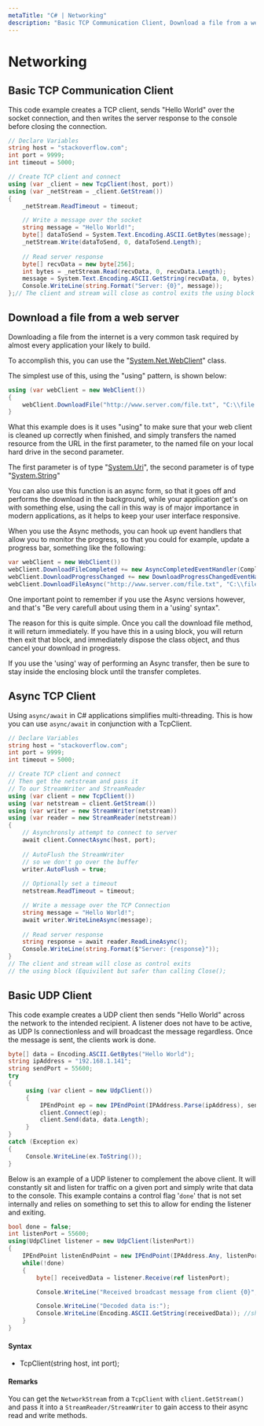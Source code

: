 ```yaml
---
metaTitle: "C# | Networking"
description: "Basic TCP Communication Client, Download a file from a web server, Async TCP Client, Basic UDP Client"
---
```


# Networking




## Basic TCP Communication Client


This code example creates a TCP client, sends "Hello World" over the socket connection, and then writes the server response to the console before closing the connection.

```cs
// Declare Variables
string host = "stackoverflow.com";
int port = 9999;
int timeout = 5000;

// Create TCP client and connect
using (var _client = new TcpClient(host, port))
using (var _netStream = _client.GetStream()) 
{
    _netStream.ReadTimeout = timeout;

    // Write a message over the socket
    string message = "Hello World!";
    byte[] dataToSend = System.Text.Encoding.ASCII.GetBytes(message);
    _netStream.Write(dataToSend, 0, dataToSend.Length);
    
    // Read server response
    byte[] recvData = new byte[256];
    int bytes = _netStream.Read(recvData, 0, recvData.Length);
    message = System.Text.Encoding.ASCII.GetString(recvData, 0, bytes);
    Console.WriteLine(string.Format("Server: {0}", message));                
};// The client and stream will close as control exits the using block (Equivilent but safer than calling Close();

```



## Download a file from a web server


Downloading a file from the internet is a very common task required by almost every application your likely to build.

To accomplish this, you can use the "[System.Net.WebClient](https://msdn.microsoft.com/en-us/library/system.net.webclient.aspx%22System.Net.WebClient%22)" class.

The simplest use of this, using the "using" pattern, is shown below:

```cs
using (var webClient = new WebClient())
{
    webClient.DownloadFile("http://www.server.com/file.txt", "C:\\file.txt");
}

```

What this example does is it uses "using" to make sure that your web client is cleaned up correctly when finished, and simply transfers the named resource from the URL in the first parameter, to the named file on your local hard drive in the second parameter.

The first parameter is of type "[System.Uri](https://msdn.microsoft.com/en-us/library/system.uri.aspx%22System.Uri%22)", the second parameter is of type "[System.String](https://msdn.microsoft.com/en-us/library/system.string.aspx%22System.String%22)"

You can also use this function is an async form, so that it goes off and performs the download in the background, while your application get's on with something else, using the call in this way is of major importance in modern applications, as it helps to keep your user interface responsive.

When you use the Async methods, you can hook up event handlers that allow you to monitor the progress, so that you could for example, update a progress bar, something like the following:

```cs
var webClient = new WebClient())
webClient.DownloadFileCompleted += new AsyncCompletedEventHandler(Completed);
webClient.DownloadProgressChanged += new DownloadProgressChangedEventHandler(ProgressChanged);
webClient.DownloadFileAsync("http://www.server.com/file.txt", "C:\\file.txt");

```

One important point to remember if you use the Async versions however, and that's "Be very carefull about using them in a 'using' syntax".

The reason for this is quite simple.  Once you call the download file method, it will return immediately.  If you have this in a using block, you will return then exit that block, and immediately dispose the class object, and thus cancel your download in progress.

If you use the 'using' way of performing an Async transfer, then be sure to stay inside the enclosing block until the transfer completes.



## Async TCP Client


Using `async/await` in C# applications simplifies multi-threading. This is how you can use `async/await` in conjunction with a TcpClient.

```cs
// Declare Variables
string host = "stackoverflow.com";
int port = 9999;
int timeout = 5000;

// Create TCP client and connect
// Then get the netstream and pass it
// To our StreamWriter and StreamReader
using (var client = new TcpClient())
using (var netstream = client.GetStream()) 
using (var writer = new StreamWriter(netstream))
using (var reader = new StreamReader(netstream))
{
    // Asynchronsly attempt to connect to server
    await client.ConnectAsync(host, port);
    
    // AutoFlush the StreamWriter
    // so we don't go over the buffer
    writer.AutoFlush = true;
    
    // Optionally set a timeout
    netstream.ReadTimeout = timeout;

    // Write a message over the TCP Connection
    string message = "Hello World!";
    await writer.WriteLineAsync(message);
    
    // Read server response
    string response = await reader.ReadLineAsync();
    Console.WriteLine(string.Format($"Server: {response}"));                
}
// The client and stream will close as control exits
// the using block (Equivilent but safer than calling Close();

```



## Basic UDP Client


This code example creates a UDP client then sends "Hello World" across the network to the intended recipient.  A listener does not have to be active, as UDP Is connectionless and will broadcast the message regardless.  Once the message is sent, the clients work is done.

```cs
byte[] data = Encoding.ASCII.GetBytes("Hello World");
string ipAddress = "192.168.1.141";
string sendPort = 55600;
try
{
     using (var client = new UdpClient())
     {
         IPEndPoint ep = new IPEndPoint(IPAddress.Parse(ipAddress), sendPort);
         client.Connect(ep);
         client.Send(data, data.Length);
     }
}
catch (Exception ex)
{
     Console.WriteLine(ex.ToString());
}

```

Below is an example of a UDP listener to complement the above client.  It will constantly sit and listen for traffic on a given port and simply write that data to the console.  This example contains a control flag '`done`' that is not set internally and relies on something to set this to allow for ending the listener and exiting.

```cs
bool done = false;
int listenPort = 55600;
using(UdpClinet listener = new UdpClient(listenPort))
{
    IPEndPoint listenEndPoint = new IPEndPoint(IPAddress.Any, listenPort);
    while(!done)
    {
        byte[] receivedData = listener.Receive(ref listenPort);

        Console.WriteLine("Received broadcast message from client {0}", listenEndPoint.ToString());

        Console.WriteLine("Decoded data is:");
        Console.WriteLine(Encoding.ASCII.GetString(receivedData)); //should be "Hello World" sent from above client
    }
}

```



#### Syntax


- TcpClient(string host, int port);



#### Remarks


You can get the `NetworkStream` from a `TcpClient` with `client.GetStream()` and pass it into a `StreamReader/StreamWriter` to gain access to their async read and write methods.

